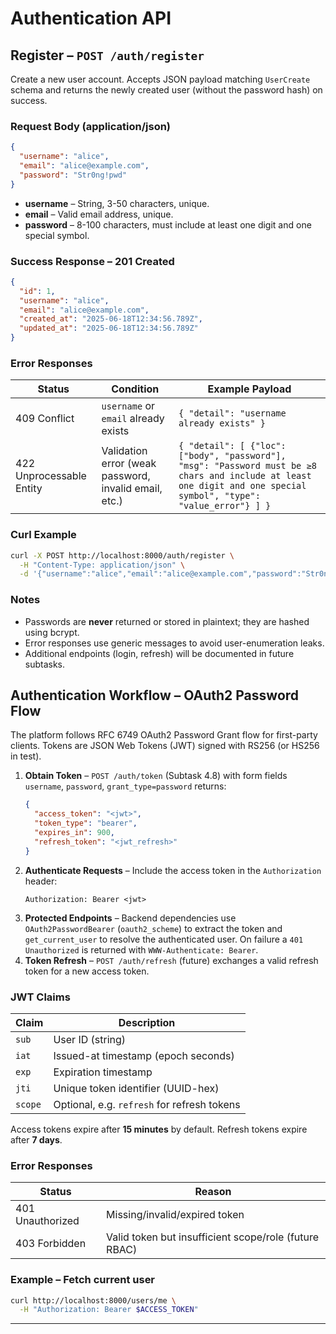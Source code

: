 # Authentication API

## Register – `POST /auth/register`

Create a new user account. Accepts JSON payload matching `UserCreate` schema and returns the newly created user (without the password hash) on success.

### Request Body (application/json)
```json
{
  "username": "alice",
  "email": "alice@example.com",
  "password": "Str0ng!pwd"
}
```
* **username** – String, 3-50 characters, unique.
* **email** – Valid email address, unique.
* **password** – 8-100 characters, must include at least one digit and one special symbol.

### Success Response – 201 Created
```json
{
  "id": 1,
  "username": "alice",
  "email": "alice@example.com",
  "created_at": "2025-06-18T12:34:56.789Z",
  "updated_at": "2025-06-18T12:34:56.789Z"
}
```

### Error Responses
| Status | Condition | Example Payload |
|--------|-----------|-----------------|
| 409 Conflict | `username` or `email` already exists | `{ "detail": "username already exists" }` |
| 422 Unprocessable Entity | Validation error (weak password, invalid email, etc.) | `{ "detail": [ {"loc": ["body", "password"], "msg": "Password must be ≥8 chars and include at least one digit and one special symbol", "type": "value_error"} ] }` |

### Curl Example
```bash
curl -X POST http://localhost:8000/auth/register \
  -H "Content-Type: application/json" \
  -d '{"username":"alice","email":"alice@example.com","password":"Str0ng!pwd"}'
```

### Notes
- Passwords are **never** returned or stored in plaintext; they are hashed using bcrypt.
- Error responses use generic messages to avoid user-enumeration leaks.
- Additional endpoints (login, refresh) will be documented in future subtasks.

## Authentication Workflow – OAuth2 Password Flow

The platform follows RFC 6749 OAuth2 Password Grant flow for first-party clients. Tokens are JSON Web Tokens (JWT) signed with RS256 (or HS256 in test).

1. **Obtain Token** – `POST /auth/token` (Subtask 4.8) with form fields `username`, `password`, `grant_type=password` returns:
   ```json
   {
     "access_token": "<jwt>",
     "token_type": "bearer",
     "expires_in": 900,
     "refresh_token": "<jwt_refresh>"
   }
   ```
2. **Authenticate Requests** – Include the access token in the `Authorization` header:
   ```http
   Authorization: Bearer <jwt>
   ```
3. **Protected Endpoints** – Backend dependencies use `OAuth2PasswordBearer` (`oauth2_scheme`) to extract the token and `get_current_user` to resolve the authenticated user. On failure a `401 Unauthorized` is returned with `WWW-Authenticate: Bearer`.
4. **Token Refresh** – `POST /auth/refresh` (future) exchanges a valid refresh token for a new access token.

### JWT Claims
| Claim | Description |
|-------|-------------|
| `sub` | User ID (string) |
| `iat` | Issued-at timestamp (epoch seconds) |
| `exp` | Expiration timestamp |
| `jti` | Unique token identifier (UUID-hex) |
| `scope` | Optional, e.g. `refresh` for refresh tokens |

Access tokens expire after **15 minutes** by default. Refresh tokens expire after **7 days**.

### Error Responses
| Status | Reason |
|--------|--------|
| 401 Unauthorized | Missing/invalid/expired token |
| 403 Forbidden | Valid token but insufficient scope/role (future RBAC) |

### Example – Fetch current user
```bash
curl http://localhost:8000/users/me \
  -H "Authorization: Bearer $ACCESS_TOKEN"
```

--- 
